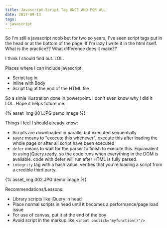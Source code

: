 ```yaml
---
title: Javascript Script Tag ONCE AND FOR ALL
date: 2017-09-13
tags:
- javascript
---
```


So I'm still a javascript noob but for two so years<!-- more -->, I've seen script tags put in the head or at the bottom of the page. If I'm lazy I write it in the html itself. What is the practice?? What difference does it make?? 

I think I should find out. LOL.

Places where I can include javascript:
- Script tag in <head>
- Inline with Body
- Script tag at the end of the HTML file

So a simle illustration done in powerpoint. I don't even know why I did it LOL. Hope it helps future me. 

{% asset_img 001.JPG demo image %}

Things I feel I should already know:
- Scripts are downloaded in parallel but executed sequentially
- `async` means to "execute this whenever", execute this after loading the whole page or after all script have been executed
- `defer` means to wait for the parser to finish to execute this. Equiavalent to using jQuery.ready, so the code runs when everything in the DOM is available. code with defer will run after HTML is fully parsed.
- `integrity` tag with a hash value, verifies that you're loading a script from a credible third party.

{% asset_img 002.JPG demo image %}

Recommendations/Lessons:
- Library scripts like jQuery in head
- Place normal scripts in head until it becomes a performance/page load issue 
- For use of canvas, put it at the end of the boy
- Avoid script in the markup like `<input onclick="myfunction()"/>`